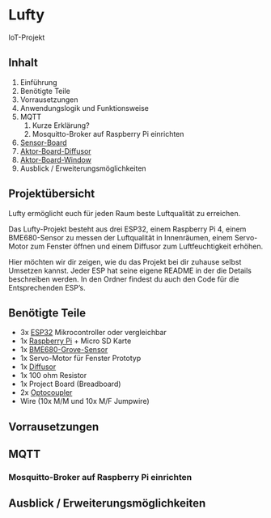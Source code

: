# Lufty
IoT-Projekt

## Inhalt
1. Einführung
2. Benötigte Teile
3. Vorrausetzungen
4. Anwendungslogik und Funktionsweise
5. MQTT
   1. Kurze Erklärung?
   2. Mosquitto-Broker auf Raspberry Pi einrichten
6. [Sensor-Board](./ESP-Sensor-Board/README.md)
7. [Aktor-Board-Diffusor](./ESP-Aktor-Board-Diffusor/README.md)
8. [Aktor-Board-Window](./ESP-Aktor-Board-Window/README.md)
9. Ausblick / Erweiterungsmöglichkeiten


## Projektübersicht
Lufty ermöglicht euch für jeden Raum beste Luftqualität zu erreichen.

Das Lufty-Projekt besteht aus drei ESP32, einem Raspberry Pi 4, einem BME680-Sensor zu messen der Luftqualität in Innenräumen, einem Servo-Motor zum Fenster öffnen und einem Diffusor zum Luftfeuchtigkeit erhöhen. 

Hier möchten wir dir zeigen, wie du das Projekt bei dir zuhause selbst Umsetzen kannst.
Jeder ESP hat seine eigene README in der die Details beschreiben werden. In den Ordner findest du auch den Code für die Entsprechenden ESP’s.

## Benötigte Teile

+ 3x [ESP32][1] Mikrocontroller oder vergleichbar
+ 1x [Raspberry Pi][2] + Micro SD Karte
+ 1x [BME680-Grove-Sensor][3]
+ 1x Servo-Motor für Fenster Prototyp
+ 1x [Diffusor][4]
+ 1x 100 ohm Resistor
+ 1x Project Board (Breadboard)
+ 2x [Optocoupler][5]
+ Wire (10x M/M und 10x M/F Jumpwire)

[1]: https://docs.espressif.com/projects/esp-idf/en/latest/esp32/get-started/index.html
[2]: https://www.raspberrypi.org/products/raspberry-pi-4-model-b/
[3]: https://wiki.seeedstudio.com/Grove-Temperature_Humidity_Pressure_Gas_Sensor_BME680/
[4]: https://www.conrad.de/de/p/boneco-u50-luftbefeuchter-schwarz-1-st-2316569.html
[5]: https://www.conrad.de/de/p/isocom-components-optokoppler-phototransistor-sfh615a-4x-dip-4-transistor-dc-183249.html 

## Vorrausetzungen


## MQTT
### Mosquitto-Broker auf Raspberry Pi einrichten


## Ausblick / Erweiterungsmöglichkeiten
